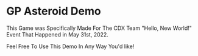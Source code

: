 # GP Asteroid Demo
This Game was Specifically Made For The CDX Team "Hello, New World!" Event That Happened in May 31st, 2022.

Feel Free To Use This Demo In Any Way You'd like!